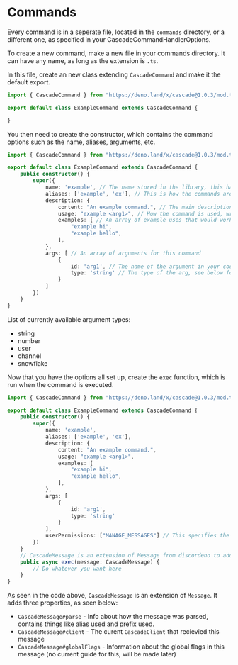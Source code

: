 # Commands

Every command is in a seperate file, located in the `commands` directory, or a different one, as specified in your CascadeCommandHandlerOptions.

To create a new command, make a new file in your commands directory. It can have any name, as long as the extension is `.ts`.

In this file, create an new class extending `CascadeCommand` and make it the default export.

```typescript
import { CascadeCommand } from "https://deno.land/x/cascade@1.0.3/mod.ts";

export default class ExampleCommand extends CascadeCommand {

}
```

You then need to create the constructor, which contains the command options such as the name, aliases, arguments, etc.

```typescript
import { CascadeCommand } from "https://deno.land/x/cascade@1.0.3/mod.ts";

export default class ExampleCommand extends CascadeCommand {
    public constructor() {
        super({
            name: 'example', // The name stored in the library, this has no affect on the command parsing.
            aliases: ['example', 'ex'], // This is how the commands are parsed, keep the first value as the main wait to run the command.
            description: {
                content: "An example command.", // The main description text.
                usage: "example <arg1>", // How the command is used, wrap required arguments in <> and optional ones in [].
                examples: [ // An array of example uses that would work with this command
                    "example hi",
                    "example hello",
                ],
            },
            args: [ // An array of arguments for this command
                {
                    id: 'arg1', // The name of the argument in your code
                    type: 'string' // The type of the arg, see below for a list
                }
            ]
        })
    }
}
```

List of currently available argument types:

* string
* number
* user
* channel
* snowflake

Now that you have the options all set up, create the `exec` function, which is run when the command is executed.

```typescript
import { CascadeCommand } from "https://deno.land/x/cascade@1.0.3/mod.ts";

export default class ExampleCommand extends CascadeCommand {
    public constructor() {
        super({
            name: 'example',
            aliases: ['example', 'ex'],
            description: {
                content: "An example command.",
                usage: "example <arg1>",
                examples: [
                    "example hi",
                    "example hello",
                ],
            },
            args: [
                {
                    id: 'arg1',
                    type: 'string'
                }
            ],
            userPermissions: ["MANAGE_MESSAGES"] // This specifies the permissions the user needs to run the command, if they are missing it, userMissingPermissions is emitted on commandHandler.
        })
    }
    // CascadeMessage is an extension of Message from discordeno to add extra properties like raw parse data, global flags, and client.
    public async exec(message: CascadeMessage) {
        // Do whatever you want here
    }
}
```

As seen in the code above, `CascadeMessage` is an extension of `Message`. It adds three properties, as seen below:

* `CascadeMessage#parse` - Info about how the message was parsed, contains things like alias used and prefix used.
* `CascadeMessage#client` - The curent `CascadeClient` that recievied this message
* `CascadeMessage#globalFlags` - Information about the global flags in this message \(no current guide for this, will be made later\)

